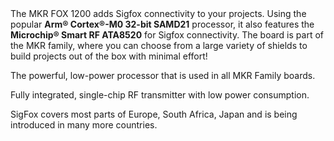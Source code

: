 <FeatureDescription>
The MKR FOX 1200 adds Sigfox connectivity to your projects. Using the popular <b>Arm® Cortex®-M0 32-bit SAMD21</b> processor, it also features the <b>Microchip® Smart RF ATA8520</b> for Sigfox connectivity. The board is part of the MKR family, where you can choose from a large variety of shields to build projects out of the box with minimal effort!
</FeatureDescription>

<FeatureList>

<Feature title="Cortex-M0 32-bit SAMD21" image="core">

  The powerful, low-power processor that is used in all MKR Family boards.

  <FeatureLink title="Datasheet" url="https://content.arduino.cc/assets/mkr-microchip_samd21_family_full_datasheet-ds40001882d.pdf" download blank/>
</Feature>

<Feature title="Microchip® Smart RF ATA8520" image="cellular">

  Fully integrated, single-chip RF transmitter with low power consumption.

  <FeatureLink title="Datasheet" url="https://content.arduino.cc/assets/Arduino_Atmel-9372-Smart-RF-ATA8520_Datasheet.pdf" download blank/>
</Feature>

<Feature title="Coverage" image="world-map">

SigFox covers most parts of Europe, South Africa, Japan and is being introduced in many more countries.

  <FeatureLink title="Link to Map" url="https://www.sigfox.com/en/coverage"/>
</Feature>

</FeatureList>